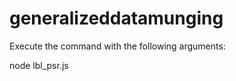 # generalizeddatamunging

Execute the command with the following arguments:

node lbl_psr.js <name of the data file> <name of the output file>
